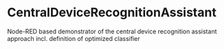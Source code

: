 # CentralDeviceRecognitionAssistant
Node-RED based demonstrator of the central device recognition assistant approach incl. definition of optimized classifier
